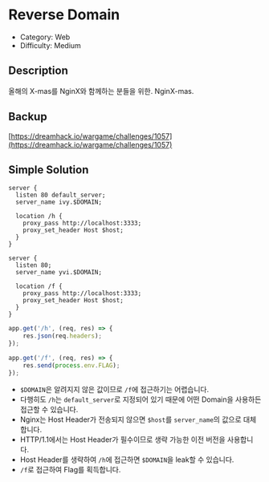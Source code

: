# Reverse Domain

* Category: Web
* Difficulty: Medium

## Description

올해의 X-mas를 NginX와 함께하는 분들을 위한.
NginX-mas.

## Backup

[https://dreamhack.io/wargame/challenges/1057](https://dreamhack.io/wargame/challenges/1057)

## Simple Solution

```
server {
  listen 80 default_server;
  server_name ivy.$DOMAIN;
  
  location /h {
    proxy_pass http://localhost:3333;
    proxy_set_header Host $host;
  }
}
  
server {
  listen 80;
  server_name yvi.$DOMAIN;
  
  location /f {
    proxy_pass http://localhost:3333;
    proxy_set_header Host $host;
  }
}
```
```javascript
app.get('/h', (req, res) => {
	res.json(req.headers);
});

app.get('/f', (req, res) => {
	res.send(process.env.FLAG);
});
```
* `$DOMAIN`은 알려지지 않은 값이므로 `/f`에 접근하기는 어렵습니다.
* 다행히도 `/h`는 `default_server`로 지정되어 있기 때문에 어떤 Domain을 사용하든 접근할 수 있습니다.
* Nginx는 Host Header가 전송되지 않으면 `$host`를 `server_name`의 값으로 대체합니다.
* HTTP/1.1에서는 Host Header가 필수이므로 생략 가능한 이전 버전을 사용합니다.
* Host Header를 생략하여 `/h`에 접근하면 `$DOMAIN`을 leak할 수 있습니다.
* `/f`로 접근하여 Flag를 획득합니다.

  
